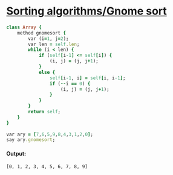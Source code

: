 [1]: http://rosettacode.org/wiki/Sorting_algorithms/Gnome_sort

# [Sorting algorithms/Gnome sort][1]

```ruby
class Array {
    method gnomesort {
        var (i=1, j=2);
        var len = self.len;
        while (i < len) {
            if (self[i-1] <= self[i]) {
                (i, j) = (j, j+1);
            }
            else {
                self[i-1, i] = self[i, i-1];
                if (--i == 0) {
                    (i, j) = (j, j+1);
                }
            }
        }
        return self;
    }
}
 
var ary = [7,6,5,9,8,4,3,1,2,0];
say ary.gnomesort;
```

#### Output:
```
[0, 1, 2, 3, 4, 5, 6, 7, 8, 9]
```